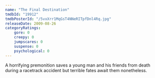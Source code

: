 ```yaml
---
name: "The Final Destination"
tmdbId: "19912"
tmdbPosterId: "/5vxXrr1MqGsT4NNeRITpfDnl4Rq.jpg"
releaseDate: 2009-08-26
categoryRatings:
    gore: 0
    creepy: 0
    jumpscares: 0
    suspense: 0
    psychological: 0
---
```

A horrifying premonition saves a young man and his friends from death during a racetrack accident but terrible fates await them nonetheless.
